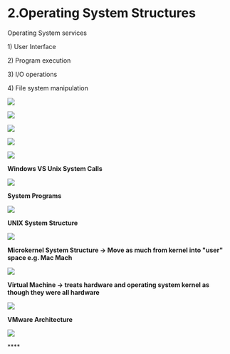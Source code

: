 # 2.Operating System Structures

Operating System services 

1\) User Interface

2\) Program execution

3\) I/O operations

4\) File system manipulation 

![](../.gitbook/assets/image%20%2826%29.png)

![](../.gitbook/assets/image%20%2865%29.png)





![](../.gitbook/assets/image%20%2810%29.png)

![](../.gitbook/assets/image%20%2874%29.png)

![](../.gitbook/assets/image%20%2853%29.png)

**Windows VS Unix System Calls** 

![](../.gitbook/assets/image%20%287%29.png)



**System Programs**

![](../.gitbook/assets/image%20%28132%29.png)

**UNIX System Structure**

![](../.gitbook/assets/image%20%2829%29.png)

**Microkernel System Structure -&gt; Move as much from kernel into "user" space e.g. Mac Mach**

![](../.gitbook/assets/image%20%2830%29.png)

**Virtual Machine -&gt; treats hardware and operating system kernel as though they were all hardware**

![](../.gitbook/assets/image%20%28127%29.png)

**VMware Architecture** 

![](../.gitbook/assets/image%20%2847%29.png)

\*\*\*\*

